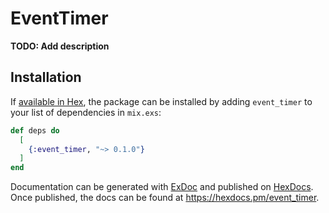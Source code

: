 # EventTimer

**TODO: Add description**

## Installation

If [available in Hex](https://hex.pm/docs/publish), the package can be installed
by adding `event_timer` to your list of dependencies in `mix.exs`:

```elixir
def deps do
  [
    {:event_timer, "~> 0.1.0"}
  ]
end
```

Documentation can be generated with [ExDoc](https://github.com/elixir-lang/ex_doc)
and published on [HexDocs](https://hexdocs.pm). Once published, the docs can
be found at <https://hexdocs.pm/event_timer>.

